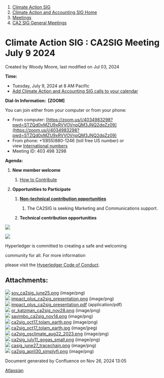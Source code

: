 1. [Climate Action SIG](index.html)
2. [Climate Action and Accounting SIG Home](Climate-Action-and-Accounting-SIG-Home_19005445.html)
3. [Meetings](Meetings_19005583.html)
4. [CA2 SIG General Meetings](CA2-SIG-General-Meetings_19006785.html)

# Climate Action SIG : CA2SIG Meeting July 9 2024

Created by Woody Moore, last modified on Jul 03, 2024

**Time:**

- Tuesday, July 9, 2024 at 8 AM Pacific
- [Add Climate Action and Accounting SIG calls to your calendar](https://lists.hyperledger.org/g/climate-sig/ics/invite.ics?repeatid=24572)

**Dial-In Information:  \[ZOOM]**

You can join either from your computer or from your phone:

- From computer: [https://zoom.us/j/4034983298?pwd=STZQd0xMZU9xRVVOVnpQM3JNQ2dqZz09](https://zoom.us/j/4034983298?pwd=STZQd0xMZU9xRVVOVnpQM3JNQ2dqZz09)
- From phone: +1(855)880-1246 (toll free US number) or view [International numbers](https://zoom.us/u/bAaJoyznp)
- Meeting ID: 403 498 3298

**Agenda:**

1. **New member welcome**
   
   1. [How to Contribute](https://lf-hyperledger.atlassian.net/wiki/display/CASIG/How+to+Contribute)
2. **Opportunities to Participate**
   
   1. **[Non-technical contribution opportunities](https://lf-hyperledger.atlassian.net/wiki/display/CASIG/Non-technical+Contribution+Opportunities)**
      
      1. The CA2SIG is seeking Marketing and Communications support.
   2. **Technical contribution opportunities**

![](https://wiki.hyperledger.org/download/attachments/29034696/Antitrustnotice.png?version=1&modificationDate=1581695654000&api=v2)

![](https://wiki.hyperledger.org/download/attachments/2392771/welcome.png?version=2&modificationDate=1572450107000&api=v2)

Hyperledger is committed to creating a safe and welcoming

community for all. For more information

please visit the [Hyperledger Code of Conduct](https://lf-hyperledger.atlassian.net/wiki/spaces/HYP/pages/19595281/Hyperledger+Code+of+Conduct).

## Attachments:

![](images/icons/bullet_blue.gif) [sov\_ca2sig\_june25.png](attachments/19010750/19010749.png) (image/png)  
![](images/icons/bullet_blue.gif) [impact\_plus\_ca2sig\_presentation.png](attachments/19010750/19010751.png) (image/png)  
![](images/icons/bullet_blue.gif) [impact\_plus\_ca2sig\_presentation.pdf](attachments/19010750/19010752.pdf) (application/pdf)  
![](images/icons/bullet_blue.gif) [or\_katzman\_ca2sig\_nov28.png](attachments/19010750/19010753.png) (image/png)  
![](images/icons/bullet_blue.gif) [savimbo\_ca2sig\_nov14.png](attachments/19010750/19010754.png) (image/png)  
![](images/icons/bullet_blue.gif) [ca2sig\_oct17\_tolam\_earth.png](attachments/19010750/19010755.png) (image/png)  
![](images/icons/bullet_blue.gif) [ca2sig\_oct17\_tolam\_earth.jpg](attachments/19010750/19010756.jpg) (image/jpeg)  
![](images/icons/bullet_blue.gif) [ca2sig\_osclimate\_aug22\_2023.png](attachments/19010750/19010757.png) (image/png)  
![](images/icons/bullet_blue.gif) [ca2sig\_july11\_gogas\_small.png](attachments/19010750/19010758.png) (image/png)  
![](images/icons/bullet_blue.gif) [casig\_june27\_tracechain.png](attachments/19010750/19010759.png) (image/png)  
![](images/icons/bullet_blue.gif) [ca2sig\_april30\_simplyfi.png](attachments/19010750/19010760.png) (image/png)

Document generated by Confluence on Nov 26, 2024 13:05

[Atlassian](http://www.atlassian.com/)
